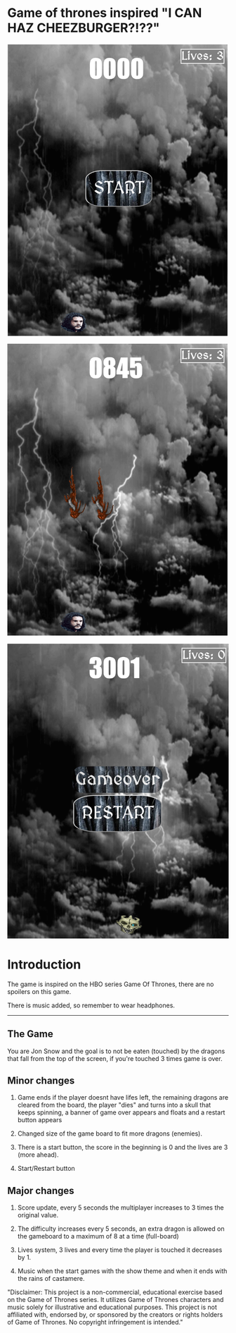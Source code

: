 # Game of thrones inspired "I CAN HAZ CHEEZBURGER?!??"

<p align="center"><img src= "./images/main-page.png"></p>
<p align="center"><img src= "./images/game-running.png"></p>
<p align="center"><img src= "./images/game-over.png"></p>

# Introduction

The game is inspired on the HBO series Game Of Thrones, there are no spoilers on this game.

There is music added, so remember to wear headphones.

---

## **The Game**

You are Jon Snow and the goal is to not be eaten (touched) by the dragons that fall from the top of the screen, if you're touched 3 times game is over.

## **Minor changes**

1. Game ends if the player doesnt have lifes left, the remaining dragons are cleared from the board, the player "dies" and turns into a skull that keeps spinning, a banner of game over appears and floats and a restart button appears

2. Changed size of the game board to fit more dragons (enemies).

3. There is a start button, the score in the beginning is 0 and the lives are 3 (more ahead).

4. Start/Restart button

## **Major changes**

1. Score update, every 5 seconds the multiplayer increases to 3 times the original value.

2. The difficulty increases every 5 seconds, an extra dragon is allowed on the gameboard to a maximum of 8 at a time (full-board)

3. Lives system, 3 lives and every time the player is touched it decreases by 1.

4. Music when the start games with the show theme and when it ends with the rains of castamere.

"Disclaimer: This project is a non-commercial, educational exercise based on the Game of Thrones series. It utilizes Game of Thrones characters and music solely for illustrative and educational purposes. This project is not affiliated with, endorsed by, or sponsored by the creators or rights holders of Game of Thrones. No copyright infringement is intended."